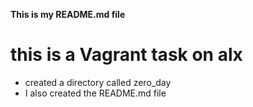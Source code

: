 **This is my README.md file**
# this is a Vagrant task on alx
* created a directory called zero_day
* I also created the README.md file

